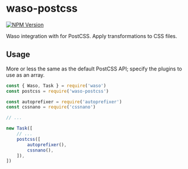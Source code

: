 # waso-postcss

<a href="https://npmjs.org/package/waso-postcss"><img src="https://img.shields.io/npm/v/waso-postcss.svg" alt="NPM Version"/></a>

Waso integration with for PostCSS. Apply transformations to CSS files.

## Usage

More or less the same as the default PostCSS API; specify the plugins to use as an array.

```js
const { Waso, Task } = require('waso')
const postcss = require('waso-postcss')

const autoprefixer = require('autoprefixer')
const cssnano = require('cssnano')

// ...

new Task([
	// ...
	postcss([
		autoprefixer(),
		cssnano(),
	]),
])
```
